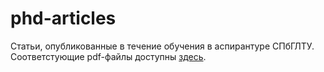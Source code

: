 # phd-articles

Статьи, опубликованные в течение обучения в аспирантуре СПбГЛТУ.
Соответстующие pdf-файлы доступны [здесь](https://github.com/igorbotian/phd-articles/releases/latest).
